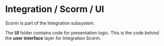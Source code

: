 # Integration / Scorm / UI

Scorm is part of the Integration subsystem.
  
The **UI** folder contains code for presentation logic. This is the code *behind* the **user interface** layer for Integration Scorm.
